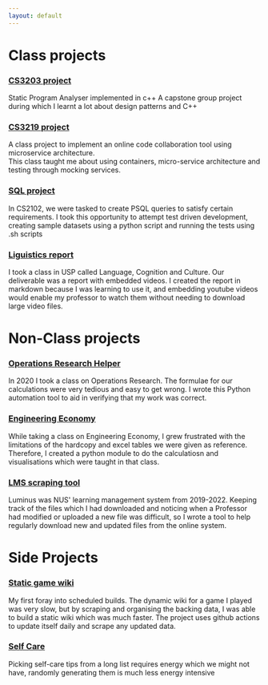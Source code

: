 ```yaml
---
layout: default
---
```


# Class projects

### [CS3203 project](https://github.com/cookiedan42/CS3203_project)
Static Program Analyser implemented in c++
A capstone group project during which I learnt a lot about design patterns and C++

### [CS3219 project](https://github.com/cookiedan42/cs3219-project-ay2223s1-g47)  
A class project to implement an online code collaboration tool using microservice architecture.  
This class taught me about using containers, micro-service architecture and testing through mocking services.

### [SQL project](https://github.com/cookiedan42/CS2102_Project_pt2)
In CS2102, we were tasked to create PSQL queries to satisfy certain requirements. I took this opportunity to attempt test driven development, creating sample datasets using a python script and running the tests using .sh scripts

### [Liguistics report](https://github.com/cookiedan42/LCC-gesture)
I took a class in USP called Language, Cognition and Culture. Our deliverable was a report with embedded videos. I created the report in markdown because I was learning to use it, and embedding youtube videos would enable my professor to watch them without needing to download large video files.

<!-- ### [CS2103 project](https://github.com/cookiedan42/tp)
Software engineering group project implemented in Java -->

# Non-Class projects

### [Operations Research Helper](https://github.com/cookiedan42/OperationsResearch_1)
In 2020 I took a class on Operations Research. The formulae for our calculations were very tedious and easy to get wrong. I wrote this Python automation tool to aid in verifying that my work was correct.

### [Engineering Economy](https://github.com/cookiedan42/EnginEcon)
While taking a class on Engineering Economy, I grew frustrated with the limitations of the hardcopy and excel tables we were given as reference. Therefore, I created a python module to do the calculatiosn and visualisations which were taught in that class.

### [LMS scraping tool](https://github.com/cookiedan42/pyLuminus)
Luminus was NUS' learning management system from 2019-2022. Keeping track of the files which I had downloaded and noticing when a Professor had modified or uploaded a new file was difficult, so I wrote a tool to help regularly download new and updated files from the online system.

# Side Projects

### [Static game wiki](https://github.com/cookiedan42/StaticDex)
My first foray into scheduled builds. The dynamic wiki for a game I played was very slow, but by scraping and organising the backing data, I was able to build a static wiki which was much faster. The project uses github actions to update itself daily and scrape any updated data.


### [Self Care](https://github.com/cookiedan42/help_gen)
Picking self-care tips from a long list requires energy which we might not have, randomly generating them is much less energy intensive
